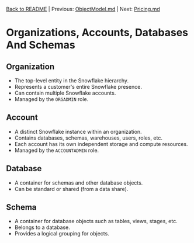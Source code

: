 [Back to README](../README.md) | Previous: [ObjectModel.md](ObjectModel.md) | Next: [Pricing.md](Pricing.md)

# Organizations, Accounts, Databases And Schemas #

## Organization ##
* The top-level entity in the Snowflake hierarchy.
* Represents a customer's entire Snowflake presence.
* Can contain multiple Snowflake accounts.
* Managed by the `ORGADMIN` role.

## Account ##
* A distinct Snowflake instance within an organization.
* Contains databases, schemas, warehouses, users, roles, etc.
* Each account has its own independent storage and compute resources.
* Managed by the `ACCOUNTADMIN` role.

## Database ##
* A container for schemas and other database objects.
* Can be standard or shared (from a data share).

## Schema ##
* A container for database objects such as tables, views, stages, etc.
* Belongs to a database.
* Provides a logical grouping for objects.
